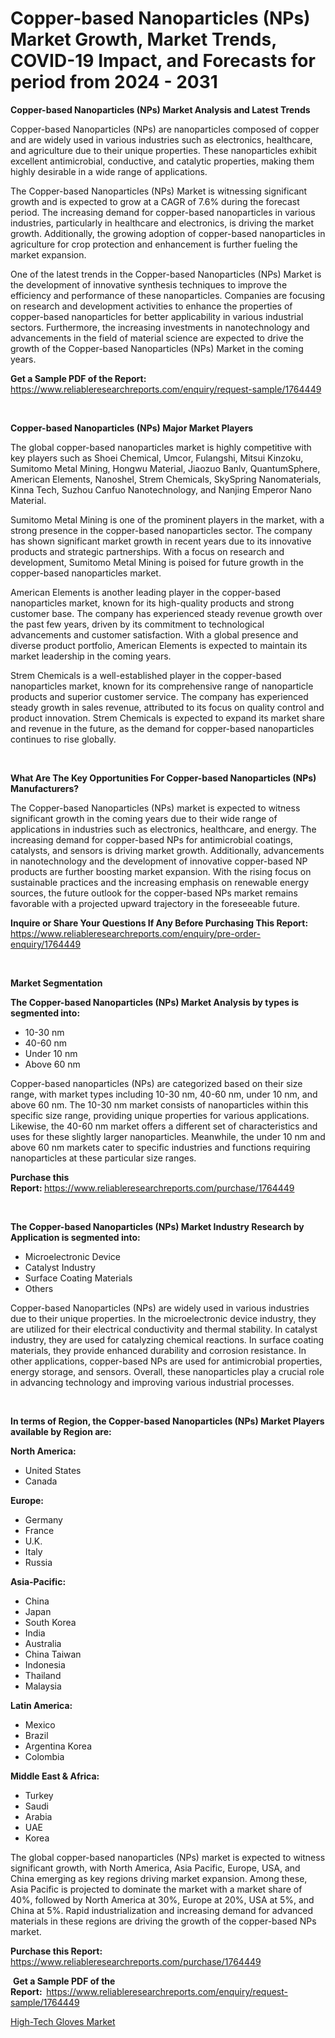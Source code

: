 <p><h1>Copper-based Nanoparticles (NPs) Market Growth, Market Trends, COVID-19 Impact, and Forecasts for period from 2024 - 2031</h1></p><p><strong>Copper-based Nanoparticles (NPs) Market Analysis and Latest Trends</strong></p>
<p><p>Copper-based Nanoparticles (NPs) are nanoparticles composed of copper and are widely used in various industries such as electronics, healthcare, and agriculture due to their unique properties. These nanoparticles exhibit excellent antimicrobial, conductive, and catalytic properties, making them highly desirable in a wide range of applications.</p><p>The Copper-based Nanoparticles (NPs) Market is witnessing significant growth and is expected to grow at a CAGR of 7.6% during the forecast period. The increasing demand for copper-based nanoparticles in various industries, particularly in healthcare and electronics, is driving the market growth. Additionally, the growing adoption of copper-based nanoparticles in agriculture for crop protection and enhancement is further fueling the market expansion.</p><p>One of the latest trends in the Copper-based Nanoparticles (NPs) Market is the development of innovative synthesis techniques to improve the efficiency and performance of these nanoparticles. Companies are focusing on research and development activities to enhance the properties of copper-based nanoparticles for better applicability in various industrial sectors. Furthermore, the increasing investments in nanotechnology and advancements in the field of material science are expected to drive the growth of the Copper-based Nanoparticles (NPs) Market in the coming years.</p></p>
<p><strong>Get a Sample PDF of the Report:&nbsp;</strong> <a href="https://www.reliableresearchreports.com/enquiry/request-sample/1764449">https://www.reliableresearchreports.com/enquiry/request-sample/1764449</a></p>
<p>&nbsp;</p>
<p><strong>Copper-based Nanoparticles (NPs) Major Market Players</strong></p>
<p><p>The global copper-based nanoparticles market is highly competitive with key players such as Shoei Chemical, Umcor, Fulangshi, Mitsui Kinzoku, Sumitomo Metal Mining, Hongwu Material, Jiaozuo Banlv, QuantumSphere, American Elements, Nanoshel, Strem Chemicals, SkySpring Nanomaterials, Kinna Tech, Suzhou Canfuo Nanotechnology, and Nanjing Emperor Nano Material.</p><p>Sumitomo Metal Mining is one of the prominent players in the market, with a strong presence in the copper-based nanoparticles sector. The company has shown significant market growth in recent years due to its innovative products and strategic partnerships. With a focus on research and development, Sumitomo Metal Mining is poised for future growth in the copper-based nanoparticles market.</p><p>American Elements is another leading player in the copper-based nanoparticles market, known for its high-quality products and strong customer base. The company has experienced steady revenue growth over the past few years, driven by its commitment to technological advancements and customer satisfaction. With a global presence and diverse product portfolio, American Elements is expected to maintain its market leadership in the coming years.</p><p>Strem Chemicals is a well-established player in the copper-based nanoparticles market, known for its comprehensive range of nanoparticle products and superior customer service. The company has experienced steady growth in sales revenue, attributed to its focus on quality control and product innovation. Strem Chemicals is expected to expand its market share and revenue in the future, as the demand for copper-based nanoparticles continues to rise globally.</p></p>
<p>&nbsp;</p>
<p><strong>What Are The Key Opportunities For Copper-based Nanoparticles (NPs) Manufacturers?</strong></p>
<p><p>The Copper-based Nanoparticles (NPs) market is expected to witness significant growth in the coming years due to their wide range of applications in industries such as electronics, healthcare, and energy. The increasing demand for copper-based NPs for antimicrobial coatings, catalysts, and sensors is driving market growth. Additionally, advancements in nanotechnology and the development of innovative copper-based NP products are further boosting market expansion. With the rising focus on sustainable practices and the increasing emphasis on renewable energy sources, the future outlook for the copper-based NPs market remains favorable with a projected upward trajectory in the foreseeable future.</p></p>
<p><strong>Inquire or Share Your Questions If Any Before Purchasing This Report:</strong> <a href="https://www.reliableresearchreports.com/enquiry/pre-order-enquiry/1764449">https://www.reliableresearchreports.com/enquiry/pre-order-enquiry/1764449</a></p>
<p>&nbsp;</p>
<p><strong>Market Segmentation</strong></p>
<p><strong>The Copper-based Nanoparticles (NPs) Market Analysis by types is segmented into:</strong></p>
<p><ul><li>10-30 nm</li><li>40-60 nm</li><li>Under 10 nm</li><li>Above 60 nm</li></ul></p>
<p><p>Copper-based nanoparticles (NPs) are categorized based on their size range, with market types including 10-30 nm, 40-60 nm, under 10 nm, and above 60 nm. The 10-30 nm market consists of nanoparticles within this specific size range, providing unique properties for various applications. Likewise, the 40-60 nm market offers a different set of characteristics and uses for these slightly larger nanoparticles. Meanwhile, the under 10 nm and above 60 nm markets cater to specific industries and functions requiring nanoparticles at these particular size ranges.</p></p>
<p><strong>Purchase this Report:&nbsp;</strong><a href="https://www.reliableresearchreports.com/purchase/1764449">https://www.reliableresearchreports.com/purchase/1764449</a></p>
<p>&nbsp;</p>
<p><strong>The Copper-based Nanoparticles (NPs) Market Industry Research by Application is segmented into:</strong></p>
<p><ul><li>Microelectronic Device</li><li>Catalyst Industry</li><li>Surface Coating Materials</li><li>Others</li></ul></p>
<p><p>Copper-based Nanoparticles (NPs) are widely used in various industries due to their unique properties. In the microelectronic device industry, they are utilized for their electrical conductivity and thermal stability. In catalyst industry, they are used for catalyzing chemical reactions. In surface coating materials, they provide enhanced durability and corrosion resistance. In other applications, copper-based NPs are used for antimicrobial properties, energy storage, and sensors. Overall, these nanoparticles play a crucial role in advancing technology and improving various industrial processes.</p></p>
<p>&nbsp;</p>
<p><strong>In terms of Region, the Copper-based Nanoparticles (NPs) Market Players available by Region are:</strong></p>
<p>
    <p> <strong> North America: </strong>
        <ul>
            <li>United States</li>
            <li>Canada</li>
        </ul>
        </p> 
    <p> <strong> Europe: </strong>
        <ul>
            <li>Germany</li>
            <li>France</li>
            <li>U.K.</li>
            <li>Italy</li>
            <li>Russia</li>
        </ul>
        </p> 
    <p> <strong> Asia-Pacific: </strong>
        <ul>
            <li>China</li>
            <li>Japan</li>
            <li>South Korea</li>
            <li>India</li>
            <li>Australia</li>
            <li>China Taiwan</li>
            <li>Indonesia</li>
            <li>Thailand</li>
            <li>Malaysia</li>
        </ul>
        </p> 
    <p> <strong> Latin America: </strong>
        <ul>
            <li>Mexico</li>
            <li>Brazil</li>
            <li>Argentina Korea</li>
            <li>Colombia</li>
        </ul>
        </p> 
    <p> <strong> Middle East & Africa: </strong>
        <ul>
            <li>Turkey</li>
            <li>Saudi</li>
            <li>Arabia</li>
            <li>UAE</li>
            <li>Korea</li>
        </ul>
    </p>
    </p>
<p><p>The global copper-based nanoparticles (NPs) market is expected to witness significant growth, with North America, Asia Pacific, Europe, USA, and China emerging as key regions driving market expansion. Among these, Asia Pacific is projected to dominate the market with a market share of 40%, followed by North America at 30%, Europe at 20%, USA at 5%, and China at 5%. Rapid industrialization and increasing demand for advanced materials in these regions are driving the growth of the copper-based NPs market.</p></p>
<p><strong>Purchase this Report: </strong><a href="https://www.reliableresearchreports.com/purchase/1764449">https://www.reliableresearchreports.com/purchase/1764449</a></p>
<p>&nbsp;<strong>Get a Sample PDF of the Report:&nbsp;&nbsp;</strong><a href="https://www.reliableresearchreports.com/enquiry/request-sample/1764449">https://www.reliableresearchreports.com/enquiry/request-sample/1764449</a></p>
<p><strong></strong></p>
<p><p><a href="https://gamy-alyssum-396.notion.site/Global-High-Tech-Gloves-Market-Size-and-Market-Trends-Insights-and-Projections-from-2024-to-2031-bc6d78ba48c4406eb98fd02ced92dec9">High-Tech Gloves Market</a></p></p>